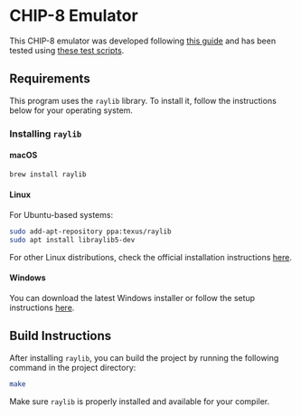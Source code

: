 # CHIP-8 Emulator

This CHIP-8 emulator was developed following [this guide](http://devernay.free.fr/hacks/chip8/C8TECH10.HTM) and has been tested using [these test scripts](https://github.com/Timendus/chip8-test-suite).

## Requirements

This program uses the `raylib` library. To install it, follow the instructions below for your operating system.

### Installing `raylib`

#### macOS

```bash
brew install raylib
```

#### Linux

For Ubuntu-based systems:

```bash
sudo add-apt-repository ppa:texus/raylib
sudo apt install libraylib5-dev
```

For other Linux distributions, check the official installation instructions [here](https://github.com/raysan5/raylib/wiki/Working-on-GNU-Linux).

#### Windows

You can download the latest Windows installer or follow the setup instructions [here](https://github.com/raysan5/raylib/wiki/Working-on-Windows).

## Build Instructions

After installing `raylib`, you can build the project by running the following command in the project directory:

```bash
make
```

Make sure `raylib` is properly installed and available for your compiler.
